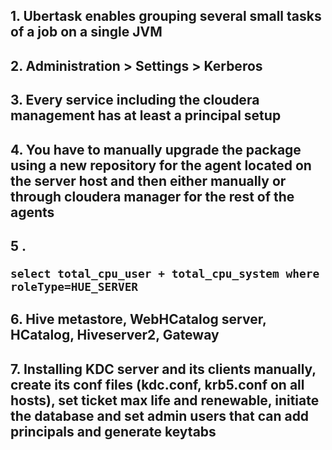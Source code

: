 ## 1. Ubertask enables grouping several small tasks of a job on a single JVM
## 2. Administration > Settings > Kerberos
## 3. Every service including the cloudera management has at least a principal setup
## 4. You have to manually upgrade the package using a new repository for the agent located on the server host and then either manually or through cloudera manager for the rest of the agents
## 5 . <pre><code>select total_cpu_user + total_cpu_system where roleType=HUE_SERVER</code></pre>
## 6. Hive metastore, WebHCatalog server, HCatalog, Hiveserver2, Gateway
## 7. Installing KDC server and its clients manually, create its conf files (kdc.conf, krb5.conf on all hosts), set ticket max life and renewable, initiate the database and set admin users that can add principals and generate keytabs
